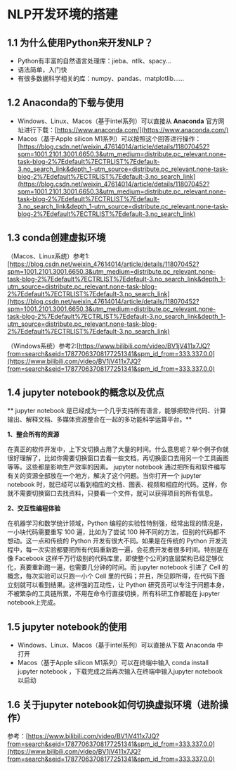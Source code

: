 # NLP开发环境的搭建

## 1.1 为什么使用Python来开发NLP？
* Python有丰富的自然语言处理库：jieba、ntlk、spacy...
* 语法简单，入门快
* 有很多数据科学相关的库：numpy、pandas、matplotlib......

## 1.2 Anaconda的下载与使用
* Windows、Linux、Macos（基于intel系列）可以直接从 **Anaconda** 官方网址进行下载：[https://www.anaconda.com/](https://www.anaconda.com/)
* Macos（基于Apple silicon M1系列）可以按照这个回答进行操作：[https://blog.csdn.net/weixin_47614014/article/details/118070452?spm=1001.2101.3001.6650.3&utm_medium=distribute.pc_relevant.none-task-blog-2%7Edefault%7ECTRLIST%7Edefault-3.no_search_link&depth_1-utm_source=distribute.pc_relevant.none-task-blog-2%7Edefault%7ECTRLIST%7Edefault-3.no_search_link](https://blog.csdn.net/weixin_47614014/article/details/118070452?spm=1001.2101.3001.6650.3&utm_medium=distribute.pc_relevant.none-task-blog-2%7Edefault%7ECTRLIST%7Edefault-3.no_search_link&depth_1-utm_source=distribute.pc_relevant.none-task-blog-2%7Edefault%7ECTRLIST%7Edefault-3.no_search_link)

## 1.3 conda创建虚拟环境
（Macos、Linux系统）参考1:[https://blog.csdn.net/weixin_47614014/article/details/118070452?spm=1001.2101.3001.6650.3&utm_medium=distribute.pc_relevant.none-task-blog-2%7Edefault%7ECTRLIST%7Edefault-3.no_search_link&depth_1-utm_source=distribute.pc_relevant.none-task-blog-2%7Edefault%7ECTRLIST%7Edefault-3.no_search_link](https://blog.csdn.net/weixin_47614014/article/details/118070452?spm=1001.2101.3001.6650.3&utm_medium=distribute.pc_relevant.none-task-blog-2%7Edefault%7ECTRLIST%7Edefault-3.no_search_link&depth_1-utm_source=distribute.pc_relevant.none-task-blog-2%7Edefault%7ECTRLIST%7Edefault-3.no_search_link)

（Windows系统）参考2:[https://www.bilibili.com/video/BV1jV411x7JQ?from=search&seid=17877063708177251341&spm_id_from=333.337.0.0](https://www.bilibili.com/video/BV1jV411x7JQ?from=search&seid=17877063708177251341&spm_id_from=333.337.0.0)

## 1.4 jupyter notebook的概念以及优点
** jupyter notebook 是已经成为一个几乎支持所有语言，能够把软件代码、计算输出、解释文档、多媒体资源整合在一起的多功能科学运算平台。**

**1、整合所有的资源**

在真正的软件开发中，上下文切换占用了大量的时间。什么意思呢？举个例子你就很好理解了，比如你需要切换窗口去看一些文档，再切换窗口去用另一个工具画图等等。这些都是影响生产效率的因素。 jupyter notebook 通过把所有和软件编写有关的资源全部放在一个地方，解决了这个问题。当你打开一个 jupyter notebook 时，就已经可以看到相应的文档、图表、视频和相应的代码。这样，你就不需要切换窗口去找资料，只要看一个文件，就可以获得项目的所有信息。

**2、交互性编程体验**

在机器学习和数学统计领域，Python 编程的实验性特别强，经常出现的情况是，一小块代码需要重写 100 遍，比如为了尝试 100 种不同的方法，但别的代码都不想动。这一点和传统的 Python 开发有很大不同。如果是在传统的 Python 开发流程中，每一次实验都要把所有代码重新跑一遍，会花费开发者很多时间。特别是在像 Facebook 这样千万行级别的代码库里，即使整个公司的底层架构已经足够优化，真要重新跑一遍，也需要几分钟的时间。而 jupyter notebook 引进了 Cell 的概念，每次实验可以只跑一小个 Cell 里的代码；并且，所见即所得，在代码下面立刻就可以看到结果。这样强的互动性，让 Python 研究员可以专注于问题本身，不被繁杂的工具链所累，不用在命令行直接切换，所有科研工作都能在 jupyter notebook上完成。

## 1.5 jupyter notebook的使用

* Windows、Linux、Macos（基于intel系列）可以直接从下载 Anaconda 中打开
* Macos（基于Apple silicon M1系列）可以在终端中输入 conda install jupyter notebook ，下载完成之后再次输入在终端中输入jupyter notebook以启动

## 1.6 关于jupyter notebook如何切换虚拟环境（进阶操作）
参考：[https://www.bilibili.com/video/BV1jV411x7JQ?from=search&seid=17877063708177251341&spm_id_from=333.337.0.0](https://www.bilibili.com/video/BV1jV411x7JQ?from=search&seid=17877063708177251341&spm_id_from=333.337.0.0)
